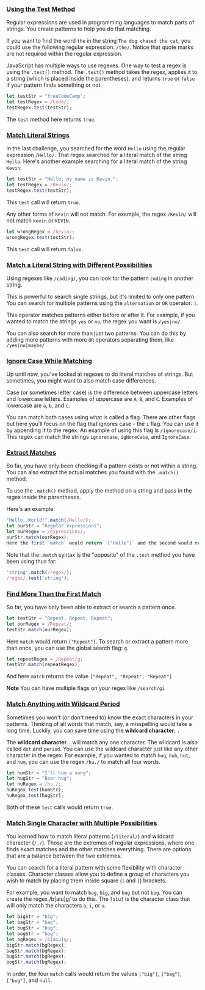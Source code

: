 ### [Using the Test Method](https://www.freecodecamp.org/learn/javascript-algorithms-and-data-structures/regular-expressions/using-the-test-method)

Regular expressions are used in programming languages to match parts of strings. You create patterns to help you do that matching.

If you want to find the word `the` in the string `The dog chased the cat`, you could use the following regular expression: `/the/`. Notice that quote marks are not required within the regular expression.

JavaScript has multiple ways to use regexes. One way to test a regex is using the `.test()` method. The `.test()` method takes the regex, applies it to a string (which is placed inside the parentheses), and returns `true` or `false` if your pattern finds something or not.

```javascript
let testStr = "freeCodeCamp";
let testRegex = /Code/;
testRegex.test(testStr);
```

The `test` method here returns `true`.

### [Match Literal Strings](https://www.freecodecamp.org/learn/javascript-algorithms-and-data-structures/regular-expressions/match-literal-strings)
In the last challenge, you searched for the word `Hello` using the regular expression `/Hello/`. That regex searched for a literal match of the string `Hello`. Here's another example searching for a literal match of the string `Kevin`:

```javascript
let testStr = "Hello, my name is Kevin.";
let testRegex = /Kevin/;``
testRegex.test(testStr);
```
This `test` call will return `true`.

Any other forms of `Kevin` will not match. For example, the regex `/Kevin/` will not match `kevin` or `KEVIN`.
```javascript
let wrongRegex = /kevin/;
wrongRegex.test(testStr);
```

This `test` call will return `false`.

### [Match a Literal String with Different Possibilities](https://www.freecodecamp.org/learn/javascript-algorithms-and-data-structures/regular-expressions/match-a-literal-string-with-different-possibilities)

Using regexes like `/coding/`, you can look for the pattern `coding` in another string.

This is powerful to search single strings, but it's limited to only one pattern. You can search for multiple patterns using the `alternation` or `OR` operator: `|`.

This operator matches patterns either before or after it. For example, if you wanted to match the strings `yes` or `no`, the regex you want is `/yes|no/`.

You can also search for more than just two patterns. You can do this by adding more patterns with more `OR` operators separating them, like `/yes|no|maybe/`

### [Ignore Case While Matching](https://www.freecodecamp.org/learn/javascript-algorithms-and-data-structures/regular-expressions/ignore-case-while-matching)

Up until now, you've looked at regexes to do literal matches of strings. But sometimes, you might want to also match case differences.

Case (or sometimes letter case) is the difference between uppercase letters and lowercase letters. Examples of uppercase are `A`, `B`, and `C`. Examples of lowercase are `a`, `b`, and `c`.

You can match both cases using what is called a flag. There are other flags but here you'll focus on the flag that ignores case - the `i` flag. You can use it by appending it to the regex. An example of using this flag is `/ignorecase/i`. This regex can match the strings `ignorecase`, `igNoreCase`, and `IgnoreCase`.

### [Extract Matches](https://www.freecodecamp.org/learn/javascript-algorithms-and-data-structures/regular-expressions/extract-matches)

So far, you have only been checking if a pattern exists or not within a string. You can also extract the actual matches you found with the `.match()` method.

To use the `.match()` method, apply the method on a string and pass in the regex inside the parentheses.

Here's an example:

```javascript
"Hello, World!".match(/Hello/);
let ourStr = "Regular expressions";
let ourRegex = /expressions/;
ourStr.match(ourRegex);
Here the first `match` would return `["Hello"]` and the second would return `["expressions"]`.
```

Note that the `.match` syntax is the "opposite" of the `.test` method you have been using thus far:

```javascript
'string'.match(/regex/);
/regex/.test('string');
```

### [Find More Than the First Match](https://www.freecodecamp.org/learn/javascript-algorithms-and-data-structures/regular-expressions/find-more-than-the-first-match)

So far, you have only been able to extract or search a pattern once.

```javascript
let testStr = "Repeat, Repeat, Repeat";
let ourRegex = /Repeat/;
testStr.match(ourRegex);
```
Here `match` would return `["Repeat"]`.
To search or extract a pattern more than once, you can use the global search flag: `g`.

```javascript
let repeatRegex = /Repeat/g;
testStr.match(repeatRegex);
```
And here `match` returns the value `["Repeat", "Repeat", "Repeat"]`

**Note**
You can have multiple flags on your regex like `/search/gi`

### [Match Anything with Wildcard Period](https://www.freecodecamp.org/learn/javascript-algorithms-and-data-structures/regular-expressions/match-anything-with-wildcard-period)

Sometimes you won't (or don't need to) know the exact characters in your patterns. Thinking of all words that match, say, a misspelling would take a long time. Luckily, you can save time using the **wildcard character**: `.`

The **wildcard character** `.` will match any one character. The wildcard is also called `dot` and `period`. You can use the wildcard character just like any other character in the regex. For example, if you wanted to match `hug`, `huh`, `hut`, and `hum`, you can use the regex `/hu./` to match all four words.

```javascript
let humStr = "I'll hum a song";
let hugStr = "Bear hug";
let huRegex = /hu./;
huRegex.test(humStr);
huRegex.test(hugStr);
```
Both of these `test` calls would return `true`.

### [Match Single Character with Multiple Possibilities](https://www.freecodecamp.org/learn/javascript-algorithms-and-data-structures/regular-expressions/match-single-character-with-multiple-possibilities)

You learned how to match literal patterns (`/literal/`) and wildcard character (`/./`). Those are the extremes of regular expressions, where one finds exact matches and the other matches everything. There are options that are a balance between the two extremes.

You can search for a literal pattern with some flexibility with character classes. Character classes allow you to define a group of characters you wish to match by placing them inside square (`[` and `]`) brackets.

For example, you want to match `bag`, `big`, and `bug` but not `bog`. You can create the regex /b[aiu]g/ to do this. The `[aiu]` is the character class that will only match the characters `a`, `i`, or `u`.

```javascript
let bigStr = "big";
let bagStr = "bag";
let bugStr = "bug";
let bogStr = "bog";
let bgRegex = /b[aiu]g/;
bigStr.match(bgRegex);
bagStr.match(bgRegex);
bugStr.match(bgRegex);
bogStr.match(bgRegex);
```
In order, the four `match` calls would return the values `["big"]`, `["bag"]`, `["bug"]`, and `null`.

